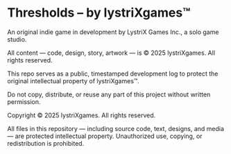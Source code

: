 # Thresholds – by lystriXgames™

An original indie game in development by LystriX Games Inc., a solo game studio.

All content — code, design, story, artwork — is © 2025 lystriXgames. All rights reserved.

This repo serves as a public, timestamped development log to protect the original intellectual property of lystriXgames™.

Do not copy, distribute, or reuse any part of this project without written permission.


Copyright © 2025 lystriXgames. All rights reserved.

All files in this repository — including source code, text, designs, and media — are protected intellectual property. 
Unauthorized use, copying, or redistribution is prohibited.

